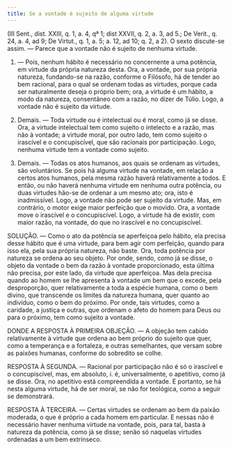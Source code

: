 ```yaml
---
title: Se a vontade é sujeito de alguma virtude
---
```


(III Sent., dist. XXIII, q. 1, a. 4, qª 1; dist XXVII, q. 2, a. 3, ad 5.; De Verit., q. 24, a. 4, ad 9; De Virtut., q. 1, a. 5; a. 12, ad 10; q. 2, a 2).
  O sexto discute-se assim. — Parece que a vontade não é sujeito de nenhuma virtude.  

1. — Pois, nenhum hábito é necessário no concernente a uma potência, em virtude da própria natureza desta. Ora, a vontade, por sua própria natureza, fundando-se na razão, conforme o Filósofo, há de tender ao bem racional, para o qual se ordenam todas as virtudes, porque cada ser naturalmente deseja o próprio bem; ora, a virtude é um hábito, a modo da natureza, consentâneo com a razão, no dizer de Túlio. Logo, a vontade não é sujeito da virtude.  

2. Demais. — Toda virtude ou é intelectual ou é moral, como já se disse. Ora, a virtude intelectual tem como sujeito o intelecto e a razão, mas não à vontade; a virtude moral, por outro lado, tem como sujeito o irascível e o concupiscível, que são racionais por participação. Logo, nenhuma virtude tem a vontade como sujeito. 

3. Demais. — Todas os atos humanos, aos quais se ordenam as virtudes, são voluntários. Se pois há alguma virtude na vontade, em relação a certos atos humanos, pela mesma razão haverá relativamente a todos. E então, ou não haverá nenhuma virtude em nenhuma outra potência, ou duas virtudes hão-se de ordenar a um mesmo ato; ora, isto é inadmissível. Logo, a vontade não pode ser sujeito da virtude.  Mas, em contrário, o motor exige maior perfeição que o movido. Ora, a vontade move o irascível e o concupiscível. Logo, a virtude há de existir, com maior razão, na vontade, do que no irascível e no concupiscível.  

SOLUÇÃO. — Como o ato da potência se aperfeiçoa pelo hábito, ela precisa desse hábito que é uma virtude, para bem agir com perfeição, quando para isso ela, pela sua própria natureza, não baste. Ora, toda potência por natureza se ordena ao seu objeto. Por onde, sendo, como já se disse, o objeto da vontade o bem da razão à vontade proporcionado, esta última não precisa, por este lado, da virtude que aperfeiçoa. Mas dela precisa quando ao homem se lhe apresenta à vontade um bem que o excede, pela desproporção, quer relativamente a toda a espécie humana, como o bem divino, que transcende os limites da natureza humana, quer quanto ao indivíduo, como o bem do próximo. Por onde, tais virtudes, como a caridade, a justiça e outras, que ordenam o afeto do homem para Deus ou para o próximo, tem como sujeito a vontade.  

DONDE A RESPOSTA À PRIMEIRA OBJEÇÃO. — A objeção tem cabido relativamente à virtude que ordena ao bem próprio do sujeito que quer, como a temperança e a fortaleza, e outras semelhantes, que versam sobre as paixões humanas, conforme do sobredito se colhe.  

RESPOSTA À SEGUNDA. — Racional por participação não é só o irascível e o concupiscível, mas, em absoluto, i. é, universalmente, o apetitivo, como já se disse. Ora, no apetitivo está compreendida a vontade. E portanto, se há nesta alguma virtude, há de ser moral, se não for teológica, como a seguir se demonstrará.  

RESPOSTA À TERCEIRA. — Certas virtudes se ordenam ao bem da paixão moderada, o que é próprio a cada homem em particular. E nessas não é necessário haver nenhuma virtude na vontade, pois, para tal, basta à natureza da potência, como já se disse; senão só naquelas virtudes ordenadas a um bem extrínseco.